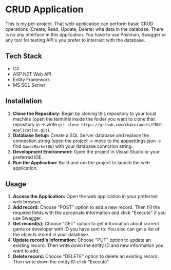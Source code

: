 # CRUD Application

This is my pet-project. That web-application can perform basic CRUD operations (Create, Read, Update, Delete) wita data in the database. There is no any interface in this application. You have to use Postman, Swagger or any tool for testing API's you prefer to interract with the database.

## Tech Stack

- C#
- ASP.NET Web API
- Entity Framework
- MS SQL Server

## Installation

1. **Clone the Repository:** Begin by cloning this repository to your local machine (open the terminal inside the folder you want to clone that repository in -> write `git clone https://github.com/ch4rniauski/CRUD-Application.git`).
2. **Database Setup:** Create a SQL Server database and replace the connection string (open the project -> move to the appsettings.json -> find `GamesMarketDb`) with your database connction string.
3. **Development Environment:** Open the project in Visual Studio or your preferred IDE.
4. **Run the Application:** Build and run the project to launch the web application.

## Usage

1. **Access the Application:** Open the web application in your preferred web browser.
2. **Add record:** Choose "POST" option to add a new record. Then fill the required fields with the apropriate information and click "Execute" if you use Swagger.
3. **Get record(s):** Choose "GET" option to get information about current game or developer with ID you have sent to. You also can get a list of the objects stored in your database.
4. **Update record's information:** Choose "PUT" option to update an existing record. Then write down the entity ID and new information you want to add.
5. **Delete record:** Choose "DELETE" option to delete an existing record. Then write down the entity ID click "Execute".
